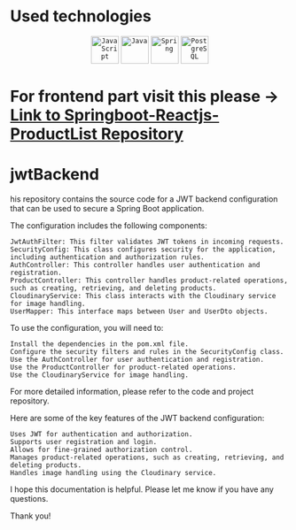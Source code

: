 
# Used technologies
<div align="center">
	<code><img width="50" src="https://user-images.githubusercontent.com/25181517/117447155-6a868a00-af3d-11eb-9cfe-245df15c9f3f.png" alt="JavaScript" title="JavaScript"/></code>
	<code><img width="50" src="https://user-images.githubusercontent.com/25181517/117201156-9a724800-adec-11eb-9a9d-3cd0f67da4bc.png" alt="Java" title="Java"/></code>
	<code><img width="50" src="https://user-images.githubusercontent.com/25181517/117201470-f6d56780-adec-11eb-8f7c-e70e376cfd07.png" alt="Spring" title="Spring"/></code>
	<code><img width="50" src="https://user-images.githubusercontent.com/25181517/117208740-bfb78400-adf5-11eb-97bb-09072b6bedfc.png" alt="PostgreSQL" title="PostgreSQL"/></code>
</div>

# For frontend part visit this please -> [Link to Springboot-Reactjs-ProductList Repository](https://github.com/Ferchke7/ListOfProducts-reactjs-springboot) 

# jwtBackend

his repository contains the source code for a JWT backend configuration that can be used to secure a Spring Boot application.

The configuration includes the following components:

    JwtAuthFilter: This filter validates JWT tokens in incoming requests.
    SecurityConfig: This class configures security for the application, including authentication and authorization rules.
    AuthController: This controller handles user authentication and registration.
    ProductController: This controller handles product-related operations, such as creating, retrieving, and deleting products.
    CloudinaryService: This class interacts with the Cloudinary service for image handling.
    UserMapper: This interface maps between User and UserDto objects.

To use the configuration, you will need to:

    Install the dependencies in the pom.xml file.
    Configure the security filters and rules in the SecurityConfig class.
    Use the AuthController for user authentication and registration.
    Use the ProductController for product-related operations.
    Use the CloudinaryService for image handling.

For more detailed information, please refer to the code and project repository.

Here are some of the key features of the JWT backend configuration:

    Uses JWT for authentication and authorization.
    Supports user registration and login.
    Allows for fine-grained authorization control.
    Manages product-related operations, such as creating, retrieving, and deleting products.
    Handles image handling using the Cloudinary service.

I hope this documentation is helpful. Please let me know if you have any questions.

Thank you!
